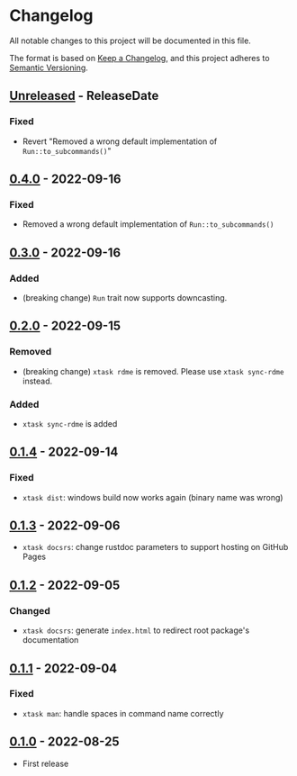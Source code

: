 # Changelog

All notable changes to this project will be documented in this file.

The format is based on [Keep a Changelog](https://keepachangelog.com/en/1.1.0/),
and this project adheres to [Semantic Versioning](https://semver.org/spec/v2.0.0.html).

<!-- next-header -->

## [Unreleased] - ReleaseDate

### Fixed

* Revert "Removed a wrong default implementation of `Run::to_subcommands()`"

## [0.4.0] - 2022-09-16

### Fixed

* Removed a wrong default implementation of `Run::to_subcommands()`

## [0.3.0] - 2022-09-16

### Added

* (breaking change) `Run` trait now supports downcasting.

## [0.2.0] - 2022-09-15

### Removed

* (breaking change) `xtask rdme` is removed. Please use `xtask sync-rdme` instead.

### Added

* `xtask sync-rdme` is added

## [0.1.4] - 2022-09-14

### Fixed

* `xtask dist`: windows build now works again (binary name was wrong)

## [0.1.3] - 2022-09-06

* `xtask docsrs`: change rustdoc parameters to support hosting on GitHub Pages

## [0.1.2] - 2022-09-05

### Changed

* `xtask docsrs`: generate `index.html` to redirect root package's documentation

## [0.1.1] - 2022-09-04

### Fixed

* `xtask man`: handle spaces in command name correctly

## [0.1.0] - 2022-08-25

* First release

<!-- next-url -->
[Unreleased]: https://github.com/gifnksm/cli-xtask/compare/v0.4.0...HEAD
[0.4.0]: https://github.com/gifnksm/cli-xtask/compare/v0.3.0...v0.4.0
[0.3.0]: https://github.com/gifnksm/cli-xtask/compare/v0.2.0...v0.3.0
[0.2.0]: https://github.com/gifnksm/cli-xtask/compare/v0.1.4...v0.2.0
[0.1.4]: https://github.com/gifnksm/cli-xtask/compare/v0.1.3...v0.1.4
[0.1.3]: https://github.com/gifnksm/cli-xtask/compare/v0.1.2...v0.1.3
[0.1.2]: https://github.com/gifnksm/cli-xtask/compare/v0.1.1...v0.1.2
[0.1.1]: https://github.com/gifnksm/cli-xtask/compare/v0.1.0...v0.1.1
[0.1.0]: https://github.com/gifnksm/cli-xtask/commits/v0.1.0
